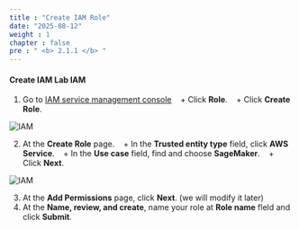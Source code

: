 ```yaml
---
title : "Create IAM Role"
date: "2025-08-12"
weight : 1
chapter : false
pre : " <b> 2.1.1 </b> "
---
```



#### Create IAM **Lab IAM**
1. Go to [IAM service management console](https://console.aws.amazon.com/iam/home)
   + Click **Role**.
   + Click **Create Role**.

![IAM](datascienceplatformwtihjupyterandsagemaker/images/2.prerequisite/001-IAM.png)

2. At the **Create Role** page.
   + In the **Trusted entity type** field, click **AWS Service**.
   + In the **Use case** field, find and choose **SageMaker**.
   + Click **Next**.

![IAM](datascienceplatformwtihjupyterandsagemaker/images/2.prerequisite/002-IAM.png)

3. At the **Add Permissions** page, click **Next**. (we will modify it later)
4. At the **Name, review, and create**, name your role at **Role name** fleld and click **Submit**.